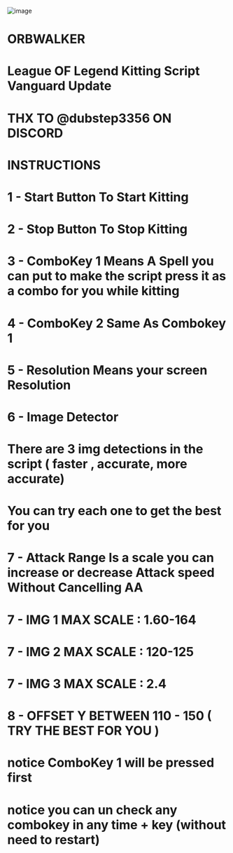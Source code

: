 ![image](https://github.com/Mouhammedex/ORBWALKER/assets/170209775/fa32bf15-46f1-4a73-8dc7-25f806770f6f)
# ORBWALKER
# League OF Legend Kitting Script Vanguard Update
# THX TO @dubstep3356 ON DISCORD 
# INSTRUCTIONS
# 1 - Start Button To Start Kitting
# 2 - Stop Button To Stop Kitting
# 3 - ComboKey 1 Means A Spell you can put to make the script press it as a combo for you while kitting 
# 4 - ComboKey 2 Same As Combokey 1
# 5 - Resolution Means your screen Resolution
# 6 - Image Detector
# There are 3 img detections in the script ( faster , accurate, more accurate)
# You can try each one to get the best for you
# 7 - Attack Range Is a scale you can increase or decrease Attack speed Without Cancelling AA
# 7 - IMG 1 MAX SCALE : 1.60-164
# 7 - IMG 2 MAX SCALE : 120-125
# 7 - IMG 3 MAX SCALE : 2.4
# 8 - OFFSET Y BETWEEN 110 - 150 ( TRY THE BEST FOR YOU )
# notice ComboKey 1 will be pressed first
# notice you can un check any combokey  in any time + key (without need to restart)
